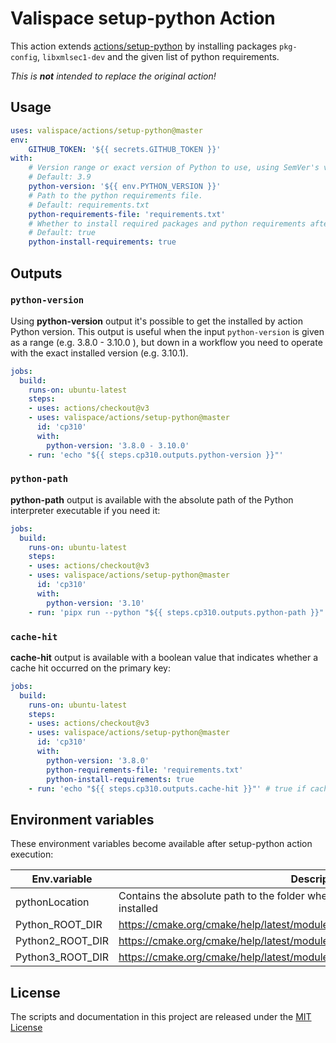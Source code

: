 # Valispace setup-python Action

This action extends [actions/setup-python](https://github.com/actions/setup-python) by installing packages `pkg-config`, `libxmlsec1-dev` and the given list of python requirements.

_This is **not** intended to replace the original action!_

## Usage

<!-- start usage -->
```yaml
uses: valispace/actions/setup-python@master
env:
    GITHUB_TOKEN: '${{ secrets.GITHUB_TOKEN }}'
with:
    # Version range or exact version of Python to use, using SemVer's version range syntax.
    # Default: 3.9
    python-version: '${{ env.PYTHON_VERSION }}'
    # Path to the python requirements file.
    # Default: requirements.txt
    python-requirements-file: 'requirements.txt'
    # Whether to install required packages and python requirements after setup.
    # Default: true
    python-install-requirements: true
```
<!-- end usage -->

## Outputs

### `python-version`

Using **python-version** output it's possible to get the installed by action Python version. This output is useful when the input `python-version` is given as a range (e.g. 3.8.0 - 3.10.0 ), but down in a workflow you need to operate with the exact installed version (e.g. 3.10.1). 

```yaml
jobs:
  build:
    runs-on: ubuntu-latest
    steps:
    - uses: actions/checkout@v3
    - uses: valispace/actions/setup-python@master
      id: 'cp310'
      with:
        python-version: '3.8.0 - 3.10.0'
    - run: 'echo "${{ steps.cp310.outputs.python-version }}"'
```

### `python-path`

**python-path** output is available with the absolute path of the Python interpreter executable if you need it:

```yaml
jobs:
  build:
    runs-on: ubuntu-latest
    steps:
    - uses: actions/checkout@v3
    - uses: valispace/actions/setup-python@master
      id: 'cp310'
      with:
        python-version: '3.10'
    - run: 'pipx run --python "${{ steps.cp310.outputs.python-path }}" nox --version'
```

### `cache-hit`

**cache-hit** output is available with a boolean value that indicates whether a cache hit occurred on the primary key:

```yaml
jobs:
  build:
    runs-on: ubuntu-latest
    steps:
    - uses: actions/checkout@v3
    - uses: valispace/actions/setup-python@master
      id: 'cp310'
      with:
        python-version: '3.8.0'
        python-requirements-file: 'requirements.txt'
        python-install-requirements: true
    - run: 'echo "${{ steps.cp310.outputs.cache-hit }}"' # true if cache-hit occurred on the primary key
```

## Environment variables

These environment variables become available after setup-python action execution:

| **Env.variable**    | **Description**                                                                           |
| ------------------- | ----------------------------------------------------------------------------------------- |
| pythonLocation      |Contains the absolute path to the folder where the requested version of Python is installed|
| Python_ROOT_DIR     |https://cmake.org/cmake/help/latest/module/FindPython.html#module:FindPython               |
| Python2_ROOT_DIR    |https://cmake.org/cmake/help/latest/module/FindPython2.html#module:FindPython2             |
| Python3_ROOT_DIR    |https://cmake.org/cmake/help/latest/module/FindPython2.html#module:FindPython3             |

## License

The scripts and documentation in this project are released under the [MIT License](../LICENSE)
